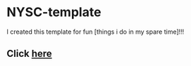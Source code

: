 # NYSC-template
I created this template for fun [things i do in my spare time]!!!
## Click [here](https://danrejsa.github.io/NYSC-template/)

